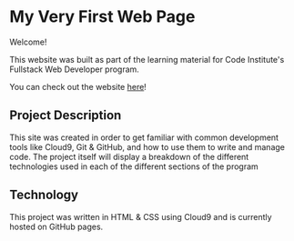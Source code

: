 # My Very First Web Page

Welcome!

This website was built as part of the learning material for Code Institute's Fullstack Web Developer program.

You can check out the website [here](https://grisselfaura.github.io/Responsive-design/.)!

## Project Description
This site was created in order to get familiar with common development tools like Cloud9, Git & GitHub, and how to use them to write and manage code. The project itself will display a breakdown of the different technologies used in each of the different sections of the program

## Technology
This project was written in HTML & CSS using Cloud9 and is currently hosted on GitHub pages.